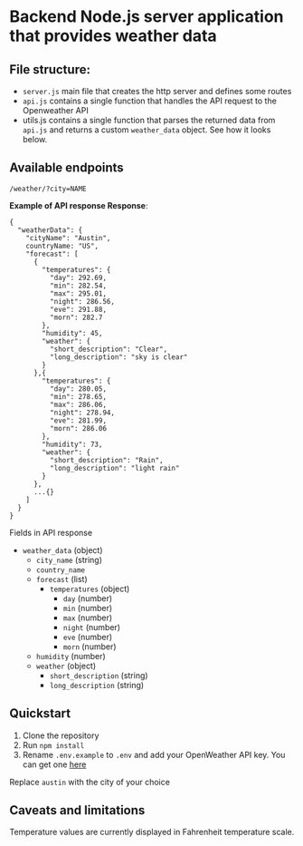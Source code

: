 # Backend Node.js server application that provides weather data

## File structure:

- `server.js` main file that creates the http server and defines some routes
- `api.js` contains a single function that handles the API request to the Openweather API
- utils.js contains a single function that parses the returned data from `api.js` and returns a custom `weather_data` object. See how it looks below.

## Available endpoints

`/weather/?city=NAME`

**Example of API response Response**:

```
{
  "weatherData": {
    "cityName": "Austin",
    countryName: "US",
    "forecast": [
      {
        "temperatures": {
          "day": 292.69,
          "min": 282.54,
          "max": 295.01,
          "night": 286.56,
          "eve": 291.88,
          "morn": 282.7
        },
        "humidity": 45,
        "weather": {
          "short_description": "Clear",
          "long_description": "sky is clear"
        }
      },{
        "temperatures": {
          "day": 280.05,
          "min": 278.65,
          "max": 286.06,
          "night": 278.94,
          "eve": 281.99,
          "morn": 286.06
        },
        "humidity": 73,
        "weather": {
          "short_description": "Rain",
          "long_description": "light rain"
        }
      },
      ...{}
    ]
  }
}
```

Fields in API response

- `weather_data` (object)
  - `city_name` (string)
  - `country_name`
  - `forecast` (list)
    - `temperatures` (object)
      - `day` (number)
      - `min` (number)
      - `max` (number)
      - `night` (number)
      - `eve` (number)
      - `morn` (number)
  - `humidity` (number)
  - `weather` (object)
    - `short_description` (string)
    - `long_description` (string)

## Quickstart

1. Clone the repository
2. Run `npm install`
3. Rename `.env.example` to `.env` and add your OpenWeather API key. You can get one [here](https://home.openweathermap.org/users/sign_up)

Replace `austin` with the city of your choice

## Caveats and limitations

Temperature values are currently displayed in Fahrenheit temperature scale.
